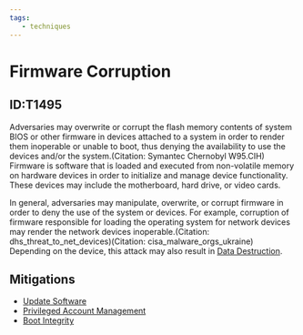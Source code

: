 ```yaml
---
tags:
   - techniques
---
```

# Firmware Corruption
## ID:T1495
Adversaries may overwrite or corrupt the flash memory contents of system BIOS or other firmware in devices attached to a system in order to render them inoperable or unable to boot, thus denying the availability to use the devices and/or the system.(Citation: Symantec Chernobyl W95.CIH) Firmware is software that is loaded and executed from non-volatile memory on hardware devices in order to initialize and manage device functionality. These devices may include the motherboard, hard drive, or video cards.

In general, adversaries may manipulate, overwrite, or corrupt firmware in order to deny the use of the system or devices. For example, corruption of firmware responsible for loading the operating system for network devices may render the network devices inoperable.(Citation: dhs_threat_to_net_devices)(Citation: cisa_malware_orgs_ukraine) Depending on the device, this attack may also result in [Data Destruction](techniques/T1485). 
## Mitigations
* [Update Software](mitigations/M1051)
* [Privileged Account Management](mitigations/M1026)
* [Boot Integrity](mitigations/M1046)
